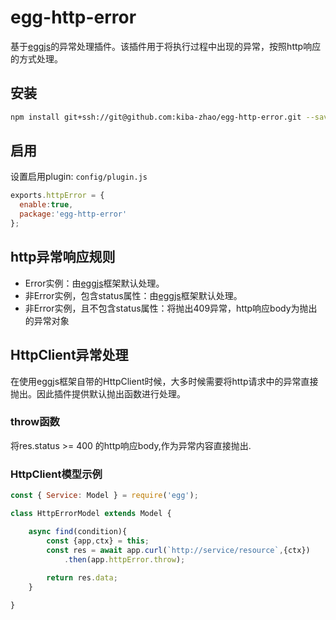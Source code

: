 # egg-http-error #
基于[eggjs](https://eggjs.org/zh-cn/index.html)的异常处理插件。该插件用于将执行过程中出现的异常，按照http响应的方式处理。

## 安装 ##
```bash
npm install git+ssh://git@github.com:kiba-zhao/egg-http-error.git --save
```

## 启用 ##
设置启用plugin: `config/plugin.js`
```javascript
exports.httpError = {
  enable:true,
  package:'egg-http-error'
};
```

## http异常响应规则 ##
* Error实例：由[eggjs](https://eggjs.org/zh-cn/index.html)框架默认处理。
* 非Error实例，包含status属性：由[eggjs](https://eggjs.org/zh-cn/index.html)框架默认处理。
* 非Error实例，且不包含status属性：将抛出409异常，http响应body为抛出的异常对象

## HttpClient异常处理 ##
在使用eggjs框架自带的HttpClient时候，大多时候需要将http请求中的异常直接抛出。因此插件提供默认抛出函数进行处理。

### throw函数 ###
将res.status >= 400 的http响应body,作为异常内容直接抛出.

### HttpClient模型示例 ###
```javascript
const { Service: Model } = require('egg');

class HttpErrorModel extends Model {

    async find(condition){
        const {app,ctx} = this;
        const res = await app.curl(`http://service/resource`,{ctx})
            .then(app.httpError.throw);
        
        return res.data;
    }

}
```
